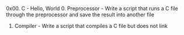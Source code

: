 0x00. C - Hello, World
0. Preprocessor - Write a script that runs a C file through the preprocessor and save the result into another file
1. Compiler     - Write a script that compiles a C file but does not link  
